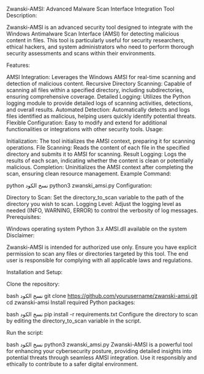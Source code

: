 Zwanski-AMSI: Advanced Malware Scan Interface Integration Tool
Description:

Zwanski-AMSI is an advanced security tool designed to integrate with the Windows Antimalware Scan Interface (AMSI) for detecting malicious content in files. This tool is particularly useful for security researchers, ethical hackers, and system administrators who need to perform thorough security assessments and scans within their environments.

Features:

AMSI Integration: Leverages the Windows AMSI for real-time scanning and detection of malicious content.
Recursive Directory Scanning: Capable of scanning all files within a specified directory, including subdirectories, ensuring comprehensive coverage.
Detailed Logging: Utilizes the Python logging module to provide detailed logs of scanning activities, detections, and overall results.
Automated Detection: Automatically detects and logs files identified as malicious, helping users quickly identify potential threats.
Flexible Configuration: Easy to modify and extend for additional functionalities or integrations with other security tools.
Usage:

Initialization: The tool initializes the AMSI context, preparing it for scanning operations.
File Scanning: Reads the content of each file in the specified directory and submits it to AMSI for scanning.
Result Logging: Logs the results of each scan, indicating whether the content is clean or potentially malicious.
Completion: Uninitializes the AMSI context after completing the scan, ensuring clean resource management.
Example Command:

python
نسخ الكود
python3 zwanski_amsi.py
Configuration:

Directory to Scan: Set the directory_to_scan variable to the path of the directory you wish to scan.
Logging Level: Adjust the logging level as needed (INFO, WARNING, ERROR) to control the verbosity of log messages.
Prerequisites:

Windows operating system
Python 3.x
AMSI.dll available on the system
Disclaimer:

Zwanski-AMSI is intended for authorized use only. Ensure you have explicit permission to scan any files or directories targeted by this tool. The end user is responsible for complying with all applicable laws and regulations.

Installation and Setup:

Clone the repository:

bash
نسخ الكود
git clone https://github.com/yourusername/zwanski-amsi.git
cd zwanski-amsi
Install required Python packages:

bash
نسخ الكود
pip install -r requirements.txt
Configure the directory to scan by editing the directory_to_scan variable in the script.

Run the script:

bash
نسخ الكود
python3 zwanski_amsi.py
Zwanski-AMSI is a powerful tool for enhancing your cybersecurity posture, providing detailed insights into potential threats through seamless AMSI integration. Use it responsibly and ethically to contribute to a safer digital environment.
